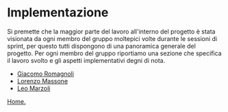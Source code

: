 # Implementazione
Si premette che la maggior parte del lavoro all'interno del progetto è stata visionata da ogni membro del gruppo moltepici volte durante le sessioni di sprint, per questo tutti dispongono di una panoramica generale del progetto. Per ogni membro del gruppo riportiamo una sezione che specifica il lavoro svolto e gli aspetti implementativi degni di nota.

* [Giacomo Romagnoli](./Giacomo_Romagnoli.md)
* [Lorenzo Massone](./Lorenzo_Massone.md)
* [Leo Marzoli](./Leo_Marzoli.md)



[Home.](../index.md)
